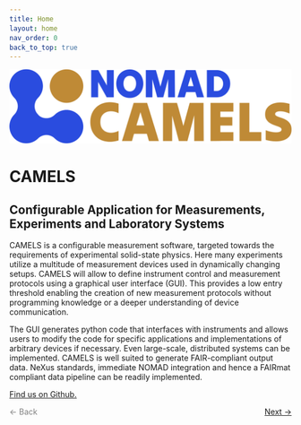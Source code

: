 ```yaml
---
title: Home
layout: home
nav_order: 0
back_to_top: true
---
```

![Logo](assets/camels-horizontal.svg)

# CAMELS
## Configurable Application for Measurements, Experiments and Laboratory Systems

CAMELS is a configurable measurement software, targeted towards the requirements of experimental solid-state physics. Here many experiments utilize a multitude of measurement devices used in dynamically changing setups. CAMELS will allow to define instrument control and measurement protocols using a graphical user interface (GUI). This provides a low entry threshold enabling the creation of new measurement protocols without programming knowledge or a deeper understanding of device communication.

The GUI generates python code that interfaces with instruments and allows users to modify the code for specific applications and implementations of arbitrary devices if necessary. Even large-scale, distributed systems can be implemented. CAMELS is well suited to generate FAIR-compliant output data. NeXus standards, immediate NOMAD integration and hence a FAIRmat compliant data pipeline can be readily implemented.

[Find us on Github.](https://github.com/FAU-LAP/CAMELS)

<p style="text-align:left;">
  <span style="color: grey;">
  &larr; Back
  </span>
  <span style="float:right;">
    <a href="docs/installation.html">Next &rarr;</a><br>
  </span>
</p>
